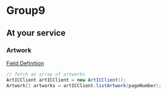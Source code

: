 # Group9

## At your service

### Artwork

[Field Definition](app/src/main/java/edu/northeastern/a6_group9_artwork_search/at_your_service/Artwork.java)

```java
// fetch an array of artworks
ArtICClient artICClient = new ArtICClient();
Artwork[] artworks = artICClient.listArtwork(pageNumber);
```